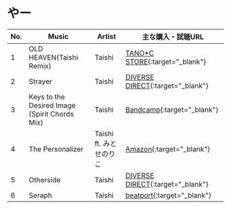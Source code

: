 # やー

| No. | Music | Artist | 主な購入・試聴URL|
|-----|-----------------------------------------------|--------------------|--------------------------------------------------------------------------------------------------------------------------|
| 1 | OLD HEAVEN(Taishi Remix)| Taishi | [TANO*C STORE](https://www.tanocstore.net/shopdetail/000000001785/aranmusic/){:target="_blank"}|
| 2 | Strayer | Taishi | [DIVERSE DIRECT](https://diverse.direct/diverse-system/dvsp-0210/){:target="_blank"} |
| 3 | Keys to the Desired Image (Spirit Chords Mix) | Taishi | [Bandcamp](https://wavforme.bandcamp.com/album/spirit-chords){:target="_blank"}|
| 4 | The Personalizer| Taishi ft. みとせのりこ | [Amazon](https://www.amazon.co.jp/The-Personalizer-%E3%83%AA%E3%82%AF%E3%82%A8%E3%82%B9%E3%83%88%E7%9B%A4/dp/B007SIFN72){:target="_blank"} |
| 5 | Otherside | Taishi | [DIVERSE DIRECT](https://diverse.direct/diverse-system/dvsp-0210/){:target="_blank"} |
| 6 | Seraph| Taishi | [beatport](https://www.beatport.com/release/seraph/2601737){:target="_blank"}|
